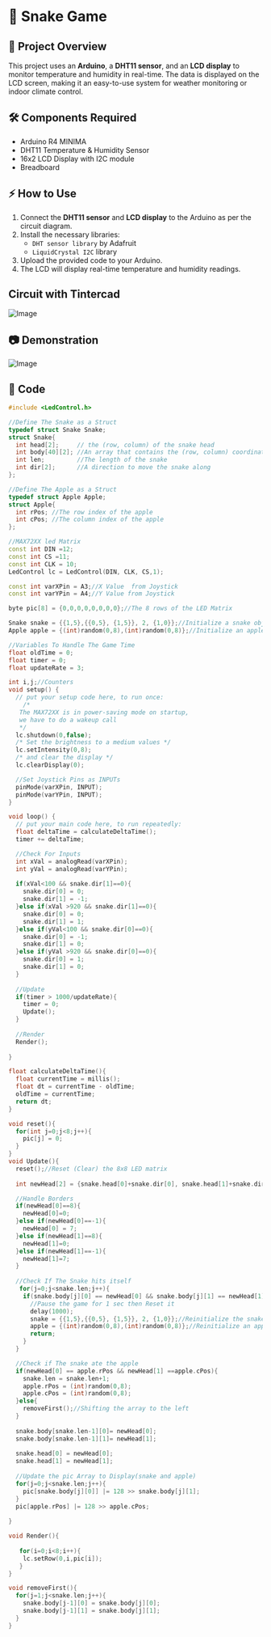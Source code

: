 # 🐍 Snake Game   

## 📌 Project Overview  
This project uses an **Arduino**, a **DHT11 sensor**, and an **LCD display** to monitor temperature and humidity in real-time. The data is displayed on the LCD screen, making it an easy-to-use system for weather monitoring or indoor climate control.  

## 🛠️ Components Required  
- Arduino R4 MINIMA
- DHT11 Temperature & Humidity Sensor  
- 16x2 LCD Display with I2C module  
- Breadboard  

## ⚡ How to Use  
1. Connect the **DHT11 sensor** and **LCD display** to the Arduino as per the circuit diagram.  
2. Install the necessary libraries:  
   - `DHT sensor library` by Adafruit  
   - `LiquidCrystal I2C` library  
3. Upload the provided code to your Arduino.  
4. The LCD will display real-time temperature and humidity readings.

## Circuit with Tintercad
![Image](https://github.com/user-attachments/assets/595af3b4-d5da-46cf-81d9-a8bb1df55efd)

## 📷 Demonstration  
![Image](https://github.com/user-attachments/assets/71a8dec8-8860-49fa-914f-ef0dfd7f92d8)

## 📝 Code  
```cpp
#include <LedControl.h>

//Define The Snake as a Struct
typedef struct Snake Snake;
struct Snake{
  int head[2];     // the (row, column) of the snake head
  int body[40][2]; //An array that contains the (row, column) coordinates
  int len;         //The length of the snake 
  int dir[2];      //A direction to move the snake along
};

//Define The Apple as a Struct
typedef struct Apple Apple;
struct Apple{
  int rPos; //The row index of the apple
  int cPos; //The column index of the apple
};

//MAX72XX led Matrix
const int DIN =12;
const int CS =11;
const int CLK = 10;
LedControl lc = LedControl(DIN, CLK, CS,1);

const int varXPin = A3;//X Value  from Joystick
const int varYPin = A4;//Y Value from Joystick

byte pic[8] = {0,0,0,0,0,0,0,0};//The 8 rows of the LED Matrix

Snake snake = {{1,5},{{0,5}, {1,5}}, 2, {1,0}};//Initialize a snake object
Apple apple = {(int)random(0,8),(int)random(0,8)};//Initialize an apple object

//Variables To Handle The Game Time
float oldTime = 0;
float timer = 0;
float updateRate = 3;

int i,j;//Counters
void setup() {
  // put your setup code here, to run once:
    /*
   The MAX72XX is in power-saving mode on startup,
   we have to do a wakeup call
   */
  lc.shutdown(0,false);
  /* Set the brightness to a medium values */
  lc.setIntensity(0,8);
  /* and clear the display */
  lc.clearDisplay(0);

  //Set Joystick Pins as INPUTs
  pinMode(varXPin, INPUT);
  pinMode(varYPin, INPUT);
}

void loop() {
  // put your main code here, to run repeatedly:
  float deltaTime = calculateDeltaTime();
  timer += deltaTime;

  //Check For Inputs
  int xVal = analogRead(varXPin);
  int yVal = analogRead(varYPin);
  
  if(xVal<100 && snake.dir[1]==0){
    snake.dir[0] = 0;
    snake.dir[1] = -1;
  }else if(xVal >920 && snake.dir[1]==0){
    snake.dir[0] = 0;
    snake.dir[1] = 1;
  }else if(yVal<100 && snake.dir[0]==0){
    snake.dir[0] = -1;
    snake.dir[1] = 0;
  }else if(yVal >920 && snake.dir[0]==0){
    snake.dir[0] = 1;
    snake.dir[1] = 0;
  }
  
  //Update
  if(timer > 1000/updateRate){
    timer = 0;
    Update();
  }
  
  //Render
  Render();
  
}

float calculateDeltaTime(){
  float currentTime = millis();
  float dt = currentTime - oldTime;
  oldTime = currentTime;
  return dt;
}

void reset(){
  for(int j=0;j<8;j++){
    pic[j] = 0;
  }
}
void Update(){
  reset();//Reset (Clear) the 8x8 LED matrix
  
  int newHead[2] = {snake.head[0]+snake.dir[0], snake.head[1]+snake.dir[1]};

  //Handle Borders
  if(newHead[0]==8){
    newHead[0]=0;
  }else if(newHead[0]==-1){
    newHead[0] = 7;
  }else if(newHead[1]==8){
    newHead[1]=0;
  }else if(newHead[1]==-1){
    newHead[1]=7;
  }
  
  //Check If The Snake hits itself
   for(j=0;j<snake.len;j++){
    if(snake.body[j][0] == newHead[0] && snake.body[j][1] == newHead[1]){
      //Pause the game for 1 sec then Reset it
      delay(1000);
      snake = {{1,5},{{0,5}, {1,5}}, 2, {1,0}};//Reinitialize the snake object
      apple = {(int)random(0,8),(int)random(0,8)};//Reinitialize an apple object
      return;
    }
  }

  //Check if The snake ate the apple
  if(newHead[0] == apple.rPos && newHead[1] ==apple.cPos){
    snake.len = snake.len+1;
    apple.rPos = (int)random(0,8);
    apple.cPos = (int)random(0,8);
  }else{
    removeFirst();//Shifting the array to the left
  }
  
  snake.body[snake.len-1][0]= newHead[0];
  snake.body[snake.len-1][1]= newHead[1];
  
  snake.head[0] = newHead[0];
  snake.head[1] = newHead[1];
  
  //Update the pic Array to Display(snake and apple)
  for(j=0;j<snake.len;j++){
    pic[snake.body[j][0]] |= 128 >> snake.body[j][1];
  }
  pic[apple.rPos] |= 128 >> apple.cPos;
  
}

void Render(){
  
   for(i=0;i<8;i++){
    lc.setRow(0,i,pic[i]);
   }
}

void removeFirst(){
  for(j=1;j<snake.len;j++){
    snake.body[j-1][0] = snake.body[j][0];
    snake.body[j-1][1] = snake.body[j][1];
  }
}

